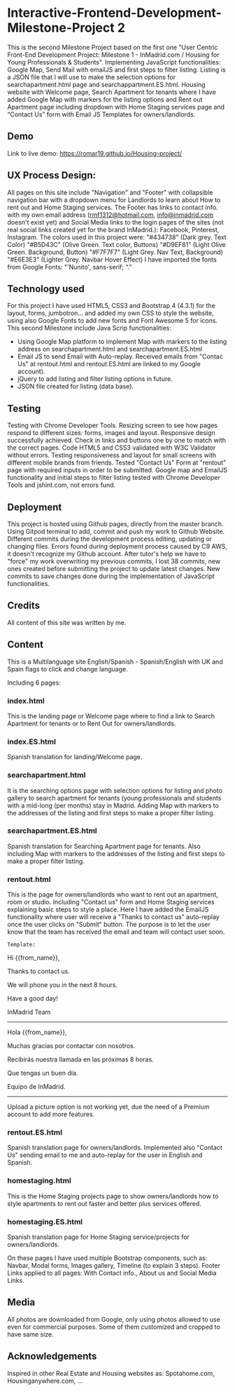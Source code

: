 # Interactive-Frontend-Development-Milestone-Project 2

This is the second Milestone Project based on the first one "User Centric Front-End Development Project: Milestone 1 - InMadrid.com / Housing for Young Professionals & Students".
Implementing JavaScript functionalities: Google Map, Send Mail with emailJS and first steps to filter listing. Listing is a JSON file that I will use to make the selection options for searchapartment.html page and searchappartment.ES.html.
Housing website with Welcome page, Search Apartment for tenants where I have added Google Map with markers for the listing options and Rent out Apartment page including dropdown with Home Staging services page and “Contact Us” form with Email JS Templates for owners/landlords.

 

## Demo ##
Link to live demo:  https://romar19.github.io/Housing-project/


## UX Process Design: ##
All pages on this site include "Navigation" and "Footer" with collapsible navigation bar with a dropdown menu for Landlords to learn about How to rent out and Home Staging services. The Footer has links to contact info. with my own email address (rmf1312@hotmail.com, info@inmadrid.com doesn't exist yet) and Social Media links to the login pages of the sites (not real social links created yet for the brand InMadrid.): Facebook, Pinterest, Instagram.
The colors used in this project were:
"#434738" (Dark grey. Text Color) "#B5D43C" (Olive Green. Text color, Buttons) "#D9EF81" (Light Olive Green. Background, Button) "#F7F7F7" (Light Grey. Nav Text, Background) "#E6E3E3" (Lighter Grey. Navbar Hover Effect)
I have imported the fonts from Google Fonts: "'Nunito', sans-serif; “.”


## Technology used ##
For this project I have used HTML5, CSS3 and Bootstrap 4 (4.3.1) for the layout, forms, jumbotron... and added my own CSS to style the website, using also Google Fonts to add new fonts and Font Awesome 5 for icons.
This second Milestone include Java Scrip functionalities: 
- Using Google Map platform to implement Map with markers to the listing address on searchapartment.html and searchapartment.ES.html 
- Email JS to send Email with Auto-replay. Received emails from "Contac Us" at rentout.html and rentout.ES.html are linked to my Google account). 
- jQuery to add listing and filter listing options in future. 
- JSON file created for listing (data base).


## Testing  ##
Testing with Chrome Developer Tools. Resizing screen to see how pages respond to different sizes: forms, images and layout. Responsive design successfully achieved. 
Check in links and buttons one by one to match with the correct pages. Code HTML5 and CSS3 validated with W3C Validator without errors. 
Testing responsiveness and layout for small screens with different mobile brands from friends. 
Tested "Contact Us" Form at "rentout" page with required inputs in order to be submitted. Google map and EmailJS functionality and initial steps to filter listing tested with Chrome Developer Tools and jshint.com, not errors fund.


## Deployment ##
This project is hosted using Github pages, directly from the master branch. 
Using Gitpod terminal to add, commit and push my work to Github Website. Different commits during the development process editing, updating or changing files. Errors found during deployment process caused by C9 AWS, it doesn't recognize my Github account. After tutor's help we have to "force" my work overwriting my previous commits, I lost 38 commits, new ones created before submitting the project to update latest changes. 
New commits to save changes done during the implementation of JavaScript functionalities.
 


## Credits ##
All content of this site was written by me.

## Content ##

This is a Multilanguage site English/Spanish - Spanish/English with UK and Spain flags to click and change language.

Including 6 pages: 

### index.html ###
This is the landing page or Welcome page where to find a link to Search Apartment for tenants or to Rent Out for owners/landlords.

### index.ES.html ###
Spanish translation for landing/Welcome page.

### searchapartment.html ###
It is the searching options page with selection options for listing and photo gallery to search apartment for tenants (young professionals and students with a mid-long (per months) stay in Madrid. Adding Map with markers to the addresses of the listing and first steps to make a proper filter listing. 

### searchapartment.ES.html ###
Spanish translation for Searching Apartment page for tenants. Also including Map with markers to the addresses of the listing and first steps to make a proper filter listing.

### rentout.html ###
This is the page for owners/landlords who want to rent out an apartment, room or studio. Including "Contact us" form and Home Staging services explaining basic steps to style a place.
Here I have added the EmailJS functionality where user will receive a "Thanks to contact us" auto-replay once the user clicks on "Submit" button. The purpose is to let the user know that the team has received the email and team will contact user soon.

    Template: 

Hi {{from_name}},                                           

Thanks to contact us.

We will phone you in the next 8 hours. 

Have a good day!

InMadrid Team

*******************

Hola {{from_name}}, 

Muchas gracias por contactar con nosotros. 

Recibirás nuestra llamada en las próximas 8 horas.

Que tengas un buen día.

Equipo de InMadrid.

-----------------------

Upload a picture option is not working yet, due the need of a Premium account to add more features.

### rentout.ES.html ###
Spanish translation page for owners/landlords. Implemented also "Contact Us" sending email to me and auto-replay for the user in English and Spanish. 

### homestaging.html ### 
This is the Home Staging projects page to show owners/landlords how to style apartments to rent out faster and better plus services offered.

### homestaging.ES.html ###
Spanish translation page for Home Staging service/projects for owners/landlords.

On these pages I have used multiple Bootstrap components, such as:
Navbar, Modal forms, Images gallery, Timeline (to explain 3 steps).
Footer Links applied to all pages: With Contact info., About us and Social Media Links.

## Media ##
All photos are downloaded from Google, only using photos allowed to use even for commercial purposes. Some of them customized and cropped to have same size.

## Acknowledgements ##

Inspired in other Real Estate and Housing websites as: Spotahome.com, Housinganywhere.com, ...